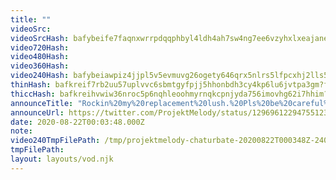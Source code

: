 ```yaml
---
title: ""
videoSrc: 
videoSrcHash: bafybeife7faqnxwrrpdqqphbyl4ldh4ah7sw4ng7ee6vzyhxlxeajanelm?filename=projektmelody-chaturbate-2020-08-22.mp4
video720Hash: 
video480Hash: 
video360Hash: 
video240Hash: bafybeiawpiz4jjpl5v5evmuvg26ogety646qrx5nlrs5lfpcxhj2lls5ne?filename=projektmelody-chaturbate-20200822T000348Z-240p.mp4
thinHash: bafkreif7rb2uu57uplvvc6sbmtgyfpjj5hhonbdh3cy4kp6lu6jvtpa3gm?filename=20200822T000348Z_thin.jpg
thiccHash: bafkreihvwiw36nroc5p6nqhleoohmyrnqkcpnjyda756imovhg62i7hhim?filename=20200822T000348Z_thicc.jpg
announceTitle: "Rockin%20my%20replacement%20lush.%20Pls%20be%20careful%21%21"
announceUrl: https://twitter.com/ProjektMelody/status/1296961229475512323
date: 2020-08-22T00:03:48.000Z
note: 
video240TmpFilePath: /tmp/projektmelody-chaturbate-20200822T000348Z-240p.mp4
tmpFilePath: 
layout: layouts/vod.njk
---
```

